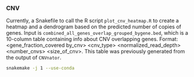 ### CNV

Currently, a Snakefile to call the R script `plot_cnv_heatmap.R` to create a heatmap and a dendrogram based on the predicted number of copies of genes. Input is `combined_all_genes_overlap_grouped_bygene.bed`, which is a 10-column table containing info about CNV overlapping genes. Format: <isolate> <gene> <chromosome> <start> <end> <gene_fraction_covered by_cnv> <cnv_type> <normalized_read_depth> <number_cnvs> <size_of_cnv>. This table was previously generated from the output of `CNVnator`.



```bash
snakemake -j 1 --use-conda 
```


